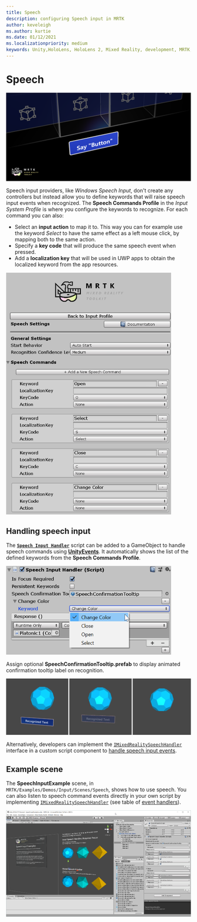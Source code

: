 ```yaml
---
title: Speech
description: configuring Speech input in MRTK
author: keveleigh
ms.author: kurtie
ms.date: 01/12/2021
ms.localizationpriority: medium
keywords: Unity,HoloLens, HoloLens 2, Mixed Reality, development, MRTK, Speech,
---
```


# Speech

![Near Menu](../images/input/MRTK_Input_Speech.png)

Speech input providers, like *Windows Speech Input*, don't create any controllers but instead allow you to define keywords that will raise speech input events when recognized. The **Speech Commands Profile** in the *Input System Profile* is where you configure the keywords to recognize. For each command you can also:

- Select an **input action** to map it to. This way you can for example use the keyword *Select* to have the same effect as a left mouse click, by mapping both to the same action.
- Specify a **key code** that will produce the same speech event when pressed.
- Add a **localization key** that will be used in UWP apps to obtain the localized keyword from the app resources.

<img src="../images/input/SpeechCommandsProfile.png" width="450px" alt="Speech Command">

## Handling speech input

The [**`Speech Input Handler`**](xref:Microsoft.MixedReality.Toolkit.Input.SpeechInputHandler) script can be added to a GameObject to handle speech commands using [**UnityEvents**](https://docs.unity3d.com/Manual/UnityEvents.html). It automatically shows the list of the defined keywords from the **Speech Commands Profile**.

<img src="../images/input/SpeechCommands_SpeechInputHandler1.png" width="450px" alt="Speech Input Handler 1">

Assign optional **SpeechConfirmationTooltip.prefab** to display animated confirmation tooltip label on recognition.

<img src="../images/input/SpeechCommands_SpeechInputHandler2.png" alt="Speech Input Handler 2">

Alternatively, developers can implement the [`IMixedRealitySpeechHandler`](xref:Microsoft.MixedReality.Toolkit.Input.IMixedRealitySpeechHandler) interface in a custom script component to [handle speech input events](InputEvents.md#input-event-interface-example).

## Example scene

The **SpeechInputExample** scene, in `MRTK/Examples/Demos/Input/Scenes/Speech`, shows how to use speech. You can also listen to speech command events directly in your own script by implementing [`IMixedRealitySpeechHandler`](xref:Microsoft.MixedReality.Toolkit.Input.IMixedRealitySpeechHandler) (see table of [event handlers](InputEvents.md)).

<img src="../images/input/SpeechExampleScene.png" width="750px" alt="Speech Example">
